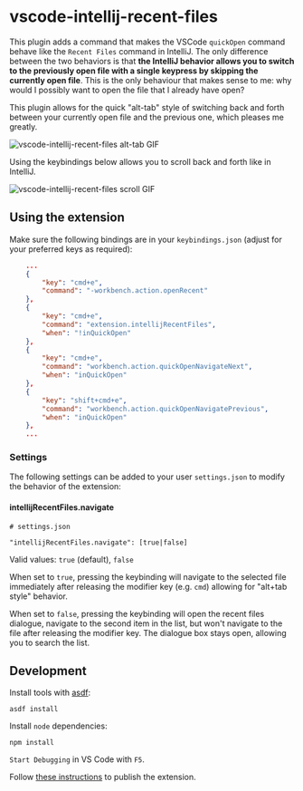 # vscode-intellij-recent-files

This plugin adds a command that makes the VSCode `quickOpen` command behave like the `Recent Files` command in IntelliJ. The only difference between the two behaviors is that **the IntelliJ behavior allows you to switch to the previously open file with a single keypress by skipping the currently open file**. This is the only behaviour that makes sense to me: why would I possibly want to open the file that I already have open?

This plugin allows for the quick "alt-tab" style of switching back and forth between your currently open file and the previous one, which pleases me greatly.

![vscode-intellij-recent-files alt-tab GIF](./vscode-intellij-recent-files-alt-tab.gif)

Using the keybindings below allows you to scroll back and forth like in IntelliJ.

![vscode-intellij-recent-files scroll GIF](./vscode-intellij-recent-files-scroll.gif)

## Using the extension

Make sure the following bindings are in your `keybindings.json` (adjust for your preferred keys as required):

```json
    ...
    {
        "key": "cmd+e",
        "command": "-workbench.action.openRecent"
    },
    {
        "key": "cmd+e",
        "command": "extension.intellijRecentFiles",
        "when": "!inQuickOpen"
    },
    {
        "key": "cmd+e",
        "command": "workbench.action.quickOpenNavigateNext",
        "when": "inQuickOpen"
    },
    {
        "key": "shift+cmd+e",
        "command": "workbench.action.quickOpenNavigatePrevious",
        "when": "inQuickOpen"
    },
    ...
```

### Settings

The following settings can be added to your user `settings.json` to modify the behavior of the extension:

#### intellijRecentFiles.navigate

```
# settings.json

"intellijRecentFiles.navigate": [true|false]
```

Valid values: `true` (default), `false`

When set to `true`, pressing the keybinding will navigate to the selected file immediately after releasing the modifier key (e.g. `cmd`) allowing for "alt+tab style" behavior.

When set to `false`, pressing the keybinding will open the recent files dialogue, navigate to the second item in the list, but won't navigate to the file after releasing the modifier key. The dialogue box stays open, allowing you to search the list.

## Development

Install tools with [asdf](http://asdf-vm.com/):

```
asdf install
```

Install `node` dependencies:

```
npm install
```

`Start Debugging` in VS Code with `F5`.

Follow [these instructions](https://code.visualstudio.com/api/working-with-extensions/publishing-extension) to publish the extension.
